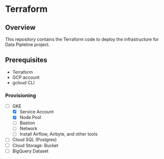 # Terraform

## Overview

This repository contains the Terraform code to deploy the infrastructure for Data Pipleline project.

## Prerequisites

- Terraform
- GCP account
- gcloud CLI

### Provisioning

- [ ] GKE
  - [x] Service Account
  - [x] Node Pool
  - [ ] Bastion
  - [ ] Network
  - [ ] Install Airflow, Airbyte, and other tools
- [ ] Cloud SQL (Postgres)
- [ ] Cloud Storage: Bucket
- [ ] BigQuery Dataset

